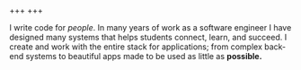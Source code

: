 +++
+++

I write code for *people*. In many years of work as a software engineer I 
have designed many systems that helps students connect, learn, and succeed. 
I create and work with the entire stack for applications; from complex 
back-end systems to beautiful apps made to be used as little 
as **possible.**
